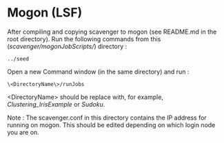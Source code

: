 Mogon (LSF)
==========

After compiling and copying scavenger to mogon (see README.md in the root directory). Run the following commands from this (*scavenger/mogonJobScripts/*) directory :

```    
../seed
```

Open a new Command window (in the same directory) and run :

```
\<DirectoryName\>/runJobs
```

\<DirectoryName\> should be replace with, for example, *Clustering_IrisExample* or *Sudoku*.

Note : The scavenger.conf in this directory contains the IP address for running on mogon. This should be edited depending on which login node you are on.
